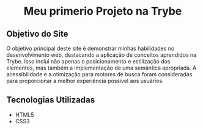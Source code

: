 # <p align="center">Meu primerio Projeto na Trybe</p>

## Objetivo do Site

O objetivo principal deste site é demonstrar minhas habilidades no desenvolvimento web, destacando a aplicação de conceitos aprendidos na Trybe. Isso inclui não apenas o posicionamento e estilização dos elementos, mas também a implementação de uma semântica apropriada. A acessibilidade e a otimização para motores de busca foram consideradas para proporcionar a melhor experiência possível aos usuários.

## Tecnologias Utilizadas

- HTML5
- CSS3
